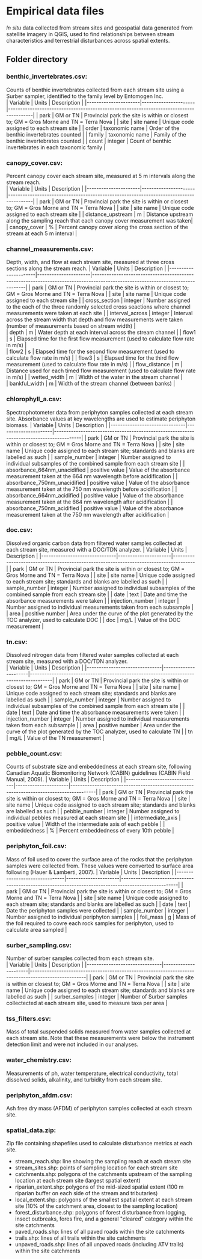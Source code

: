 # Empirical data files
*In situ* data collected from stream sites and geospatial data generated from satellite imagery in QGIS, used to find relationships between stream characteristics and terrestrial disturbances across spatial extents.  

## Folder directory  

### benthic_invertebrates.csv: 
Counts of benthic invertebrates collected from each stream site using a Surber sampler, identified to the family level by Entomogen Inc.  
|       Variable       |       Units          |      Description                                                                       |
|----------------------|----------------------|----------------------------------------------------------------------------------------|
| park                 | GM or TN             | Provincial park the site is within or closest to; GM = Gros Morne and TN = Terra Nova  |
| site                 | site name            | Unique code assigned to each stream site                                               |
| order                | taxonomic name       | Order of the benthic invertebrates counted                                             |
| family               | taxonomic name       | Family of the benthic invertebrates counted                                            | 
| count                | integer              | Count of benthic invertebrates in each taxonomic family                                |  

### canopy_cover.csv: 
Percent canopy cover each stream site, measured at 5 m intervals along the stream reach.  
|       Variable       |       Units          |      Description                                                                       |
|----------------------|----------------------|----------------------------------------------------------------------------------------|
| park                 | GM or TN             | Provincial park the site is within or closest to; GM = Gros Morne and TN = Terra Nova  |
| site                 | site name            | Unique code assigned to each stream site                                               |
| distance_upstream    | m                    | Distance upstream along the sampling reach that each canopy cover measurement was taken|
| canopy_cover         | %                    | Percent canopy cover along the cross section of the stream at each 5 m interval        |  

### channel_measurements.csv: 
Depth, width, and flow at each stream site, measured at three cross sections along the stream reach.
|       Variable       |       Units          |      Description                                                                                                               |
|----------------------|----------------------|--------------------------------------------------------------------------------------------------------------------------------|
| park                 | GM or TN             | Provincial park the site is within or closest to; GM = Gros Morne and TN = Terra Nova                                          |
| site                 | site name            | Unique code assigned to each stream site                                                                                       |
| cross_section        | integer              | Number assigned to the each of the three randomly selected cross seactions where channel measurements were taken at each site  |
| interval_across      | integer              | Interval across the stream width that depth and flow measurements were taken (number of measurements based on stream width)    |  
| depth                | m                    | Water depth at each interval across the stream channel                                                                         |
| flow1                | s                    | Elapsed time for the first flow measurement (used to calculate flow rate in m/s)                                               |  
| flow2                | s                    | Elapsed time for the second flow measurement (used to calculate flow rate in m/s)                                              | 
| flow3                | s                    | Elapsed time for the third flow measurement (used to calculate flow rate in m/s)                                               | 
| flow_distance        | m                    | Distance used for each timed flow measurement (used to calculate flow rate in m/s)                                             |
| wetted_width         | m                    | Width of the water in the stream channel                                                                                       |  
| bankful_width        | m                    | Width of the stream channel (between banks)                                                                                    | 

### chlorophyll_a.csv:
Spectrophotometer data from periphyton samples collected at each stream site. Absorbance values at key wavelengths are used to estimate periphyton biomass.
|       Variable                |       Units          |      Description                                                                        |
|-------------------------------|----------------------|-----------------------------------------------------------------------------------------|
| park                          | GM or TN             | Provincial park the site is within or closest to; GM = Gros Morne and TN = Terra Nova   |
| site                          | site name            | Unique code assigned to each stream site; standards and blanks are labelled as such     |
| sample_number                 | integer              | Number assigned to individual subsamples of the combined sample from each stream site   |
| absorbance_664nm_unacidified  | positive value       | Value of the absorbance measurement taken at the 664 nm wavelength before acidification |
| absorbance_750nm_unacidified  | positive value       | Value of the absorbance measurement taken at the 750 nm wavelength before acidification |
| absorbance_664nm_acidified    | positive value       | Value of the absorbance measurement taken at the 664 nm wavelength after  acidification |
| absorbance_750nm_acidified    | positive value       | Value of the absorbance measurement taken at the 750 nm wavelength after acidification  |

### doc.csv:  
Dissolved organic carbon data from filtered water samples collected at each stream site, measured with a DOC/TDN analyzer.
|       Variable                |       Units          |      Description                                                                      |
|-------------------------------|----------------------|---------------------------------------------------------------------------------------|
| park                          | GM or TN             | Provincial park the site is within or closest to; GM = Gros Morne and TN = Terra Nova |
| site                          | site name            | Unique code assigned to each stream site; standards and blanks are labelled as such   |
| sample_number                 | integer              | Number assigned to individual subsamples of the combined sample from each stream site |
| date                          | text                 | Date and time the absorbance measurements were taken                                  |
| injection_number              | integer              | Number assigned to individual measurements taken from each subsample                  |
| area                          | positive number      | Area under the curve of the plot generated by the TOC analyzer, used to calculate DOC |
| doc                           | mg/L                 | Value of the DOC measurement                                                          |

### tn.csv:  
Dissolved nitrogen data from filtered water samples collected at each stream site, measured with a DOC/TDN analyzer.  
|       Variable                |       Units          |      Description                                                                      |
|-------------------------------|----------------------|---------------------------------------------------------------------------------------|
| park                          | GM or TN             | Provincial park the site is within or closest to; GM = Gros Morne and TN = Terra Nova |
| site                          | site name            | Unique code assigned to each stream site; standards and blanks are labelled as such   |
| sample_number                 | integer              | Number assigned to individual subsamples of the combined sample from each stream site |
| date                          | text                 | Date and time the absorbance measurements were taken                                  |
| injection_number              | integer              | Number assigned to individual measurements taken from each subsample                  |
| area                          | positive number      | Area under the curve of the plot generated by the TOC analyzer, used to calculate TN  |
| tn                            | mg/L                 | Value of the TN measurement                                                           |

### pebble_count.csv:  
Counts of substrate size and embeddedness at each stream site, following Canadian Aquatic Biomonitoring Network (CABIN) guidelines (CABIN Field Manual, 2009).
|       Variable                |       Units          |      Description                                                                       |
|-------------------------------|----------------------|----------------------------------------------------------------------------------------|
| park                          | GM or TN             | Provincial park the site is within or closest to; GM = Gros Morne and TN = Terra Nova  |
| site                          | site name            | Unique code assigned to each stream site; standards and blanks are labelled as such    |
| pebble_number                 | integer              | Number assigned to individual pebbles measured at each stream site                     |
| intermediate_axis             | positive value       | Width of the intermediate axis of each pebble                                          |
| embeddedness                  | %                    | Percent embeddedness of every 10th pebble                                             |

### periphyton_foil.csv:  
Mass of foil used to cover the surface area of the rocks that the periphyton samples were collected from. These values were converted to surface area following (Hauer & Lamberti, 2007).
|       Variable                |       Units          |      Description                                                                                    |
|-------------------------------|----------------------|-----------------------------------------------------------------------------------------------------|
| park                          | GM or TN             | Provincial park the site is within or closest to; GM = Gros Morne and TN = Terra Nova               |
| site                          | site name            | Unique code assigned to each stream site; standards and blanks are labelled as such                 |
| date                          | text                 | Date the periphyton samples were collected                                                          |
| sample_number                 | integer              | Number assigned to individual periphyton samples                                                    |
| foil_mass                     | g                    | Mass of the foil required to covre each rock samples for periphyton, used to calculate area sampled |

### surber_sampling.csv:  
Number of surber samples collected from each stream site.  
|       Variable                |       Units          |      Description                                                                                    |
|-------------------------------|----------------------|-----------------------------------------------------------------------------------------------------|
| park                          | GM or TN             | Provincial park the site is within or closest to; GM = Gros Morne and TN = Terra Nova               |
| site                          | site name            | Unique code assigned to each stream site; standards and blanks are labelled as such                 |
| surber_samples                | integer              | Number of Surber samples collectected at each stream site, used to measure taxa per area            |

### tss_filters.csv:  
Mass of total suspended solids measured from water samples collected at each stream site. Note that these measurements were below the instrument detection limit and were not included in our analyses.  

### water_chemistry.csv:  
Measurements of ph, water temperature, electrical conductivity, total dissolved solids, alkalinity, and turbidity from each stream site.  

### periphyton_afdm.csv:  
Ash free dry mass (AFDM) of periphyton samples collected at each stream site.  

### spatial_data.zip:  
Zip file containing shapefiles used to calculate disturbance metrics at each site.  
* stream_reach.shp: line showing the sampling reach at each stream site  
* stream_sites.shp: points of sampling location for each stream site
* catchments.shp: polygons of the catchments upstream of the sampling location at each stream site (largest spatial extent)
* riparian_extent.shp: polygons of the mid-sized spatial extent (100 m riparian buffer on each side of the stream and tributaries)  
* local_extent.shp: polygons of the smallest spatial extent at each stream site (10% of the catchment area, closest to the sampling location)  
* forest_disturbance.shp: polygons of forest disturbance from logging, insect outbreaks, fores fire, and a general "cleared" category within the site catchments  
* paved_roads.shp: lines of all paved roads within the site catchments
* trails.shp: lines of all trails within the site catchments  
* unpaved_roads.shp: lines of all unpaved roads (including ATV trails) within the site catchments  
